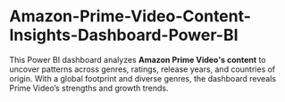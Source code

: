 # Amazon-Prime-Video-Content-Insights-Dashboard-Power-BI
This Power BI dashboard analyzes **Amazon Prime Video's content** to uncover patterns across genres, ratings, release years, and countries of origin. With a global footprint and diverse genres, the dashboard reveals Prime Video’s strengths and growth trends.
